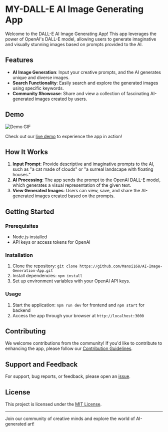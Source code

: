 # MY-DALL-E AI Image Generating App

Welcome to the DALL-E AI Image Generating App! This app leverages the power of OpenAI's DALL-E model, allowing users to generate imaginative and visually stunning images based on prompts provided to the AI.

## Features

- **AI Image Generation**: Input your creative prompts, and the AI generates unique and diverse images.
- **Search Functionality**: Easily search and explore the generated images using specific keywords.
- **Community Showcase**: Share and view a collection of fascinating AI-generated images created by users.

## Demo

![Demo GIF](/images/demo.gif)

Check out our [live demo](https://your-demo-link.com) to experience the app in action!

## How It Works

1. **Input Prompt**: Provide descriptive and imaginative prompts to the AI, such as "a cat made of clouds" or "a surreal landscape with floating houses."
2. **AI Processing**: The app sends the prompt to the OpenAI DALL-E model, which generates a visual representation of the given text.
3. **View Generated Images**: Users can view, save, and share the AI-generated images created based on the prompts.

## Getting Started

### Prerequisites

- Node.js installed
- API keys or access tokens for OpenAI

### Installation

1. Clone the repository: `git clone https://github.com/Mansi168/AI-Image-Generation-App.git`
2. Install dependencies: `npm install`
3. Set up environment variables with your OpenAI API keys.

### Usage

1. Start the application: `npm run dev` for frontend and `npm start` for backend
2. Access the app through your browser at `http://localhost:3000`

## Contributing

We welcome contributions from the community! If you'd like to contribute to enhancing the app, please follow our [Contribution Guidelines](CONTRIBUTING.md).

## Support and Feedback

For support, bug reports, or feedback, please open an [issue](https://github.com/Mansi168/AI-Image-Generation-App/issues).

## License

This project is licensed under the [MIT License](LICENSE).

---

Join our community of creative minds and explore the world of AI-generated art!


